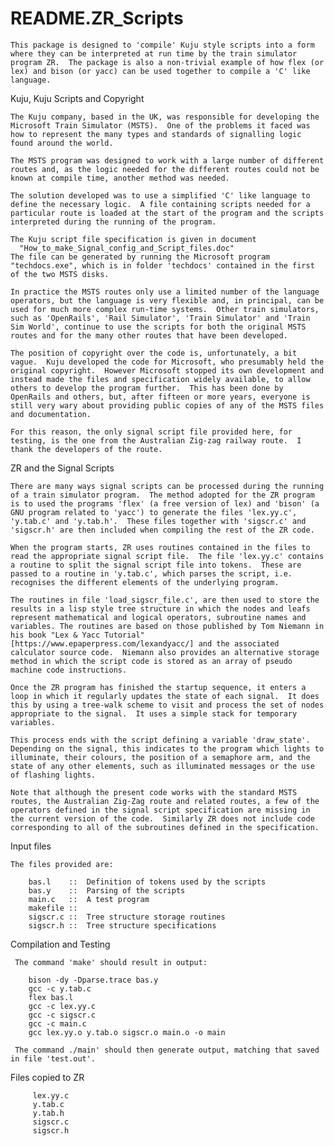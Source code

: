 README.ZR_Scripts
=================

    This package is designed to 'compile' Kuju style scripts into a form where they can be interpreted at run time by the train simulator program ZR.  The package is also a non-trivial example of how flex (or lex) and bison (or yacc) can be used together to compile a 'C' like language.

Kuju, Kuju Scripts and Copyright

    The Kuju company, based in the UK, was responsible for developing the Microsoft Train Simulator (MSTS).  One of the problems it faced was how to represent the many types and standards of signalling logic found around the world.

    The MSTS program was designed to work with a large number of different routes and, as the logic needed for the different routes could not be known at compile time, another method was needed.

    The solution developed was to use a simplified 'C' like language to define the necessary logic.  A file containing scripts needed for a particular route is loaded at the start of the program and the scripts interpreted during the running of the program.

    The Kuju script file specification is given in document
      "How_to_make_Signal_config_and_Script_files.doc"
    The file can be generated by running the Microsoft program "techdocs.exe", which is in folder 'techdocs' contained in the first of the two MSTS disks.

    In practice the MSTS routes only use a limited number of the language operators, but the language is very flexible and, in principal, can be used for much more complex run-time systems.  Other train simulators, such as 'OpenRails', 'Rail Simulator', 'Train Simulator' and 'Train Sim World', continue to use the scripts for both the original MSTS routes and for the many other routes that have been developed.

    The position of copyright over the code is, unfortunately, a bit vague.  Kuju developed the code for Microsoft, who presumably held the original copyright.  However Microsoft stopped its own development and instead made the files and specification widely available, to allow others to develop the program further.  This has been done by OpenRails and others, but, after fifteen or more years, everyone is still very wary about providing public copies of any of the MSTS files and documentation.

    For this reason, the only signal script file provided here, for testing, is the one from the Australian Zig-zag railway route.  I thank the developers of the route.

ZR and the Signal Scripts

    There are many ways signal scripts can be processed during the running of a train simulator program.  The method adopted for the ZR program is to used the programs 'flex' (a free version of lex) and 'bison' (a GNU program related to 'yacc') to generate the files 'lex.yy.c', 'y.tab.c' and 'y.tab.h'.  These files together with 'sigscr.c' and 'sigscr.h' are then included when compiling the rest of the ZR code.

    When the program starts, ZR uses routines contained in the files to read the appropriate signal script file.  The file 'lex.yy.c' contains a routine to split the signal script file into tokens.  These are passed to a routine in 'y.tab.c', which parses the script, i.e. recognises the different elements of the underlying program.

    The routines in file 'load_sigscr_file.c', are then used to store the results in a lisp style tree structure in which the nodes and leafs represent mathematical and logical operators, subroutine names and variables. The routines are based on those published by Tom Niemann in his book "Lex & Yacc Tutorial" [https://www.epaperpress.com/lexandyacc/] and the associated calculator source code.  Niemann also provides an alternative storage method in which the script code is stored as an array of pseudo machine code instructions.

    Once the ZR program has finished the startup sequence, it enters a loop in which it regularly updates the state of each signal.  It does this by using a tree-walk scheme to visit and process the set of nodes appropriate to the signal.  It uses a simple stack for temporary variables.

    This process ends with the script defining a variable 'draw_state'.  Depending on the signal, this indicates to the program which lights to illuminate, their colours, the position of a semaphore arm, and the state of any other elements, such as illuminated messages or the use of flashing lights.

    Note that although the present code works with the standard MSTS routes, the Australian Zig-Zag route and related routes, a few of the operators defined in the signal script specification are missing in the current version of the code.  Similarly ZR does not include code corresponding to all of the subroutines defined in the specification.


Input files

    The files provided are:

        bas.l    ::  Definition of tokens used by the scripts
        bas.y    ::  Parsing of the scripts
        main.c   ::  A test program
        makefile ::
        sigscr.c ::  Tree structure storage routines
        sigscr.h ::  Tree structure specifications

Compilation and Testing

     The command 'make' should result in output:

        bison -dy -Dparse.trace bas.y
        gcc -c y.tab.c
        flex bas.l
        gcc -c lex.yy.c
        gcc -c sigscr.c
        gcc -c main.c
        gcc lex.yy.o y.tab.o sigscr.o main.o -o main

     The command ./main' should then generate output, matching that saved in file 'test.out'.

Files copied to ZR

         lex.yy.c
         y.tab.c
         y.tab.h
         sigscr.c
         sigscr.h




